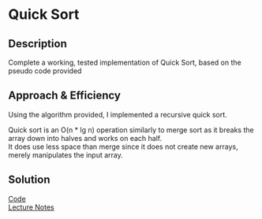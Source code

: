 # Quick Sort

## Description
Complete a working, tested implementation of Quick Sort, based on the pseudo code provided


## Approach & Efficiency
Using the algorithm provided, I implemented a recursive quick sort.

Quick sort is an O(n * lg n) operation similarly to merge sort as it breaks the array down into halves and works on each half.  
It does use less space than merge since it does not create new arrays, merely manipulates the input array.

## Solution
[Code](../src/main/java/code/challenges/Sort.java)  
[Lecture Notes](../docs/LectureNotesQuickSort.md)  



